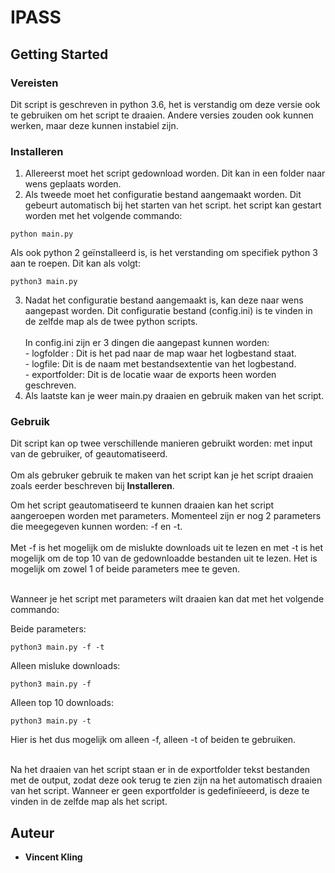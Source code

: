 # IPASS

## Getting Started

### Vereisten

Dit script is geschreven in python 3.6, het is verstandig om deze versie ook te  gebruiken om het script te draaien.
Andere versies zouden ook kunnen werken, maar deze kunnen instabiel zijn.

### Installeren

1. Allereerst moet het script gedownload worden. Dit kan in een folder naar wens geplaats worden.
2. Als tweede moet het configuratie bestand aangemaakt worden. Dit gebeurt automatisch bij het starten van het script. het script kan gestart worden met het volgende commando:
```
python main.py
```
Als ook python 2 geïnstalleerd is, is het verstanding om specifiek python 3 aan te roepen. Dit kan als volgt:
```
python3 main.py
```
3. Nadat het configuratie bestand aangemaakt is, kan deze naar wens aangepast worden. Dit configuratie bestand (config.ini) is te vinden in de zelfde map als de twee python scripts. <br><br>
In config.ini zijn er 3 dingen die aangepast kunnen worden:
<br>- logfolder : Dit is het pad naar de map waar het logbestand staat.
<br>- logfile: Dit is de naam met bestandsextentie van het logbestand.
<br>- exportfolder: Dit is de locatie waar de exports heen worden geschreven.
4. Als laatste kan je weer main.py draaien en gebruik maken van het script.

### Gebruik

Dit script kan op twee verschillende manieren gebruikt worden: met input van de gebruiker, of geautomatiseerd. <br><br>
Om als gebruker gebruik te maken van het script kan je het script draaien zoals eerder beschreven bij **Installeren**.

Om het script geautomatiseerd te kunnen draaien kan het script aangeroepen worden met parameters. Momenteel zijn er nog 2 parameters die meegegeven kunnen worden: -f en -t.<br><br>
Met -f is het mogelijk om de mislukte downloads uit te lezen en met -t is het mogelijk om de top 10 van de gedownloadde bestanden uit te lezen. Het is mogelijk om zowel 1 of beide parameters mee te geven.<br><br>

Wanneer je het script met parameters wilt draaien kan dat met het volgende commando:

Beide parameters:
```
python3 main.py -f -t
```
Alleen misluke downloads:
```
python3 main.py -f
```
Alleen top 10 downloads:
```
python3 main.py -t
```
Hier is het dus mogelijk om alleen -f, alleen -t of beiden te gebruiken.<br><br>

Na het draaien van het script staan er in de exportfolder tekst bestanden met de output, zodat deze ook terug te zien zijn na het automatisch draaien van het script. Wanneer er geen exportfolder is gedefinïeeerd, is deze te vinden in de zelfde map als het script.

## Auteur

* **Vincent Kling**
